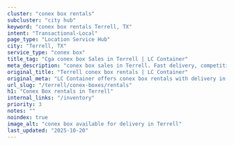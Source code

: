 ```yaml
---
cluster: "conex box rentals"
subcluster: "city hub"
keyword: "conex box rentals Terrell, TX"
intent: "Transactional-Local"
page_type: "Location Service Hub"
city: "Terrell, TX"
service_type: "conex box"
title_tag: "Cga conex box Sales in Terrell | LC Container"
meta_description: "conex box sales in Terrell. Fast delivery, competitive pricing. Serving conex boxes area. Quote ID: N11. Call (214) 524-4168 for your free quote today."
original_title: "Terrell conex box rentals | LC Container"
original_meta: "LC Container offers conex box rentals with delivery in Terrell, TX. Local. Fast quotes. Since 2003."
url_slug: "/terrell/conex-boxes/rentals"
h1: "Conex Box rentals in Terrell"
internal_links: "/inventory"
priority: 3
notes: ""
noindex: true
image_alt: "conex box available for delivery in Terrell"
last_updated: "2025-10-20"
---
```


<!-- TODO: Add unique city/inventory copy, images, and internal links here. -->
